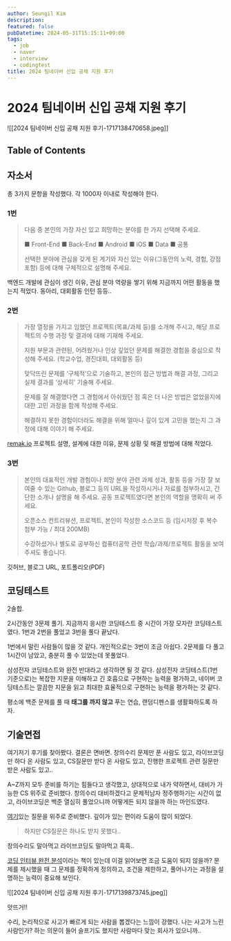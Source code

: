 ```yaml
---
author: Seungil Kim
description: 
featured: false
pubDatetime: 2024-05-31T15:15:11+09:00
tags:
  - job
  - naver
  - interview
  - codingtest
title: 2024 팀네이버 신입 공채 지원 후기
---
```

# 2024 팀네이버 신입 공채 지원 후기

![[2024 팀네이버 신입 공채 지원 후기-1717138470658.jpeg]]

## Table of Contents

## 자소서

총 3가지 문항을 작성했다. 각 1000자 이내로 작성해야 한다.
### 1번

> 다음 중 본인의 가장 자신 있고 희망하는 분야를 한 가지 선택해 주세요.
> 
> ■ Front-End ■ Back-End ■ Android ■ iOS ■ Data ■ 공통
> 
> 선택한 분야에 관심을 갖게 된 계기와 자신 있는 이유(그동안의 노력, 경험, 강점 포함) 등에 대해 구체적으로 설명해 주세요.

백엔드 개발에 관심이 생긴 이유, 관심 분야 역량을 쌓기 위해 지금까지 어떤 활동을 했는지 적었다. 동아리, 대회활동 인턴 등등..

### 2번

> 가장 열정을 가지고 임했던 프로젝트(목표/과제 등)를 소개해 주시고, 해당 프로젝트의 수행 과정 및 결과에 대해 기재해 주세요.
> 
> 지원 부문과 관련된, 어려웠거나 인상 깊었던 문제를 해결한 경험을 중심으로 작성해 주세요. (학교수업, 경진대회, 대외활동 등)
> 
> 맞닥뜨린 문제를 ‘구체적’으로 기술하고, 본인의 접근 방법과 해결 과정, 그리고 실제 결과를 ‘상세히’ 기술해 주세요.
> 
> 문제를 잘 해결했다면 그 경험에서 아쉬웠던 점 혹은 더 나은 방법은 없었을지에 대한 고민 과정을 함께 작성해 주세요.
> 
> 해결하지 못한 경험이더라도 해결을 위해 얼마나 깊이 있게 고민을 했는지 그 과정에 대해 이야기 해 주세요.

[remak.io](https://remak.io/) 프로젝트 설명, 설계에 대한 이유, 문제 상황 및 해결 방법에 대해 적었다. 

### 3번

> 본인의 대표적인 개발 경험이나 희망 분야 관련 과제 성과, 활동 등을 가장 잘 보여줄 수 있는 Github, 블로그 등의 URL을 작성하시거나 자료를 첨부하시고, 간단한 소개나 설명을 해 주세요. 공동 프로젝트였다면 본인의 역할을 명확히 써 주세요. 
> 
> 오픈소스 컨트리뷰션, 프로젝트, 본인이 작성한 소스코드 등 (임시저장 후 복수 첨부 가능 / 최대 200MB)
> 
> 수강하셨거나 별도로 공부하신 컴퓨터공학 관련 학습/과제/프로젝트 활동을 보여 주셔도 좋습니다.

깃허브, 블로그 URL, 포트폴리오(PDF)

## 코딩테스트

2솔합.

2시간동안 3문제 풀기. 지금까지 응시한 코딩테스트 중 시간이 가장 모자란 코딩테스트였다. 1번과 2번을 풀었고 3번을 풀다 끝났다. 

1번에서 말린 사람들이 많을 것 같다. 개인적으로는 3번이 조금 아쉽다. 2문제를 다 풀고 1시간이 남았고, 충분히 풀 수 있었는데 못풀었다. 

삼성전자 코딩테스트와 완전 반대라고 생각하면 될 것 같다. 삼성전자 코딩테스트(1번 기준으로)는 복잡한 지문을 이해하고 긴 호흡으로 구현하는 능력을 평가하고, 네이버 코딩테스트는 깔끔한 지문을 읽고 최대한 효율적으로 구현하는 능력을 평가하는 것 같다. 

평소에 백준 문제를 풀 때 **태그를 까지 않고** 푸는 연습, 랜덤디펜스를 생활화하도록 하자.

## 기술면접

여기저기 후기를 찾아봤다. 결론은 면바면. 창의수리 문제만 푼 사람도 있고, 라이브코딩만 하다 온 사람도 있고, CS질문만 받다 온 사람도 있고, 진행한 프로젝트 관련 질문만 받은 사람도 있고.. 

A~Z까지 모두 준비를 하기는 힘들다고 생각했고, 상대적으로 내가 약하면서, 대비가 가능한 CS 위주로 준비했다. 창의수리 대비하겠다고 문제적남자 정주행하기는 시간이 없고, 라이브코딩은 백준 열심히 풀었으니까 어떻게든 되지 않을까 하는 마인드였다. 

[여기](https://github.com/VSFe/Tech-Interview/tree/main)있는 질문을 위주로 준비했다. 깊이가 있는 편이라 도움이 많이 되었다.

> 하지만 CS질문은 하나도 받지 못했다..

창의수리도 말아먹고 라이브코딩도 말아먹고 흑흑..

[코딩 인터뷰 완전 분석](https://product.kyobobook.co.kr/detail/S000001033111)이라는 책이 있는데 이걸 읽어보면 조금 도움이 되지 않을까? 문제를 제시했을 때 그 문제를 정확하게 정의하고, 조건을 제한하고, 풀어나가는 과정을 설명하는 능력이 중요해 보인다.  

![[2024 팀네이버 신입 공채 지원 후기-1717139873745.jpeg]]

앗뜨거!!

수리, 논리적으로 사고가 빠르게 되는 사람을 뽑겠다는 느낌이 강했다. 나는 사고가 느린 사람인가? 하는 의문이 들어 슬프기도 했지만 사람마다 맞는 회사가 있으니까..
